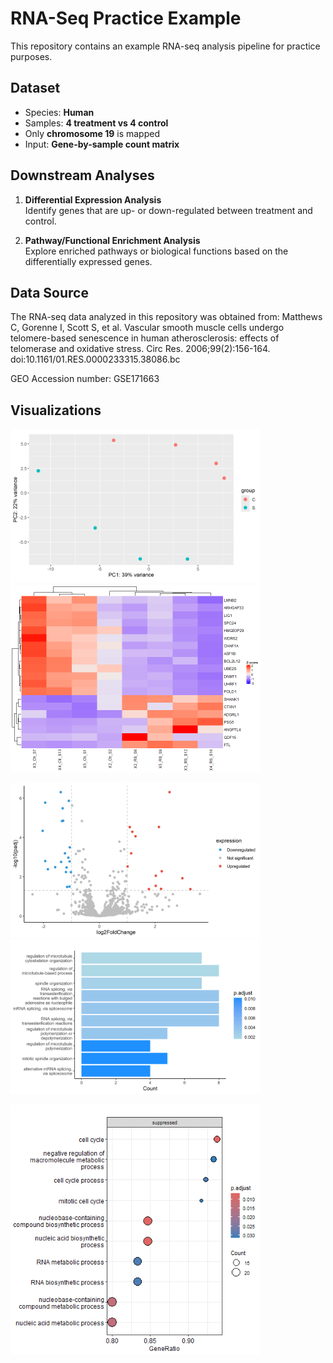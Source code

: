 # RNA-Seq Practice Example

This repository contains an example RNA-seq analysis pipeline for practice purposes.

## Dataset
- Species: **Human**
- Samples: **4 treatment vs 4 control**
- Only **chromosome 19** is mapped
- Input: **Gene-by-sample count matrix**

## Downstream Analyses
1. **Differential Expression Analysis**  
   Identify genes that are up- or down-regulated between treatment and control.

2. **Pathway/Functional Enrichment Analysis**  
   Explore enriched pathways or biological functions based on the differentially expressed genes.

## Data Source
The RNA-seq data analyzed in this repository was obtained from: 
Matthews C, Gorenne I, Scott S, et al. Vascular smooth muscle cells undergo telomere-based senescence in human atherosclerosis: effects of telomerase and oxidative stress. Circ Res. 2006;99(2):156-164. doi:10.1161/01.RES.0000233315.38086.bc

GEO Accession number: GSE171663

## Visualizations
<p float="left">
  <img src="images/pca_plot.png" width="400" />
  <img src="images/diff_heatmap.png" width="400" />
</p>

<p float="left">
  <img src="images/ggplot_volcano.png" width="400" />
  <img src="images/go_barplot.png" width="400" />
</p>

<p float="left">
  <img src="images/gsea_dotplot.png" width="400" />
</p>


